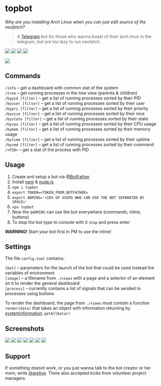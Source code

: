 # topbot
*Why are you installing Arch Linux when you can just edit source of the neofetch?*

> A [Telegram](https://telegram.org) bot for those who wanna boast of their arch linux in the telegram, but are too lazy to run neofetch.

![](https://img.shields.io/tokei/lines/github/arebaka/topbot)
![](https://img.shields.io/github/repo-size/arebaka/topbot)
![](https://img.shields.io/npm/v/topbot)
![](https://img.shields.io/codefactor/grade/github/arebaka/topbot)

![](https://img.shields.io/badge/English-100%25-brightgreen)

## Commands
`/info` – get a dashboard with common stat of the system  
`/tree` – get running processes in the tree view (parents & children)  
`/bypid [filter]` – get a list of running processes sorted by their PID  
`/byuser [filter]` – get a list of running processes sorted by their user  
`/bypri [filter]` – get a list of running processes sorted by their priority  
`/bynice [filter]` – get a list of running processes sorted by their nice  
`/bystate [filter]` – get a list of running processes sorted by their state  
`/bycpu [filter]` – get a list of running processes sorted by their CPU usage  
`/bymem [filter]` – get a list of running processes sorted by their memory usage  
`/bytime [filter]` – get a list of running processes sorted by their uptime  
`/bycmd [filter]` – get a list of running processes sorted by their command  
`/<PID>` – get a stat of the process with PID

## Usage
1. Create and setup a bot via [@BotFather](https://t.me/BotFather)
2. Install [npm](https://www.npmjs.com) & [node.js](https://npmjs.com/package/node)
3. `npm i topbot`
4. `export TOKEN=<TOKEN_FROM_BOTFATHER>`
5. `export ADMINS='<IDS OF USERS WHO CAN USE THE BOT SEPARATED BY SPACE>'`
6. `npx topbot`
7. Now the `$ADMINS` can use the bot everywhere (commands, inline, buttons)
8. To stop the bot type to console with it `stop` and press enter

**WARNING!** Start your bot first in PM to use the inline!

## Settings
The file `config.toml` contains:

`[bot]` – parameters for the launch of the bot that could be used instead the variables of environment  
`[image]` – a filename from `./views` with a page and a selector of an element on it to render the general dashboard  
`[process]` – currently contains a list of signals that can be sended to processes using buttons

To render the dashboard, the page from `./views` must contain a function `render(data)` that takes an object with information returning by [systeminformation](https://www.npmjs.com/package/systeminformation)`.getAllData()`

## Screenshots
![](https://user-images.githubusercontent.com/36796676/150057466-57ba8e93-1b91-4f6d-8ffc-4ec6daaf7b59.png)
![](https://user-images.githubusercontent.com/36796676/150055966-49b8941f-1591-42a1-8c9f-10d04833b218.png)
![](https://user-images.githubusercontent.com/36796676/150056080-c0676198-8748-47a3-9a38-a99e6d4770e2.png)
![](https://user-images.githubusercontent.com/36796676/150056305-9607517c-c46c-41fa-a493-990cf0052a1e.png)
![](https://user-images.githubusercontent.com/36796676/150056442-1a6d2417-fd90-4698-976a-c6d6671aa151.png)
![](https://user-images.githubusercontent.com/36796676/150056580-9bdd20f6-5bf9-47b0-9edb-222db703677e.png)
![](https://user-images.githubusercontent.com/36796676/150056670-5826f8f4-4574-48b0-843d-13fdd47fa102.png)

## Support
If something doesnt work, or you just wanna talk to the bot creator or her mom, write [@arelive](https://t.me/arelive). There also accepted kicks from volunteer project managers.
